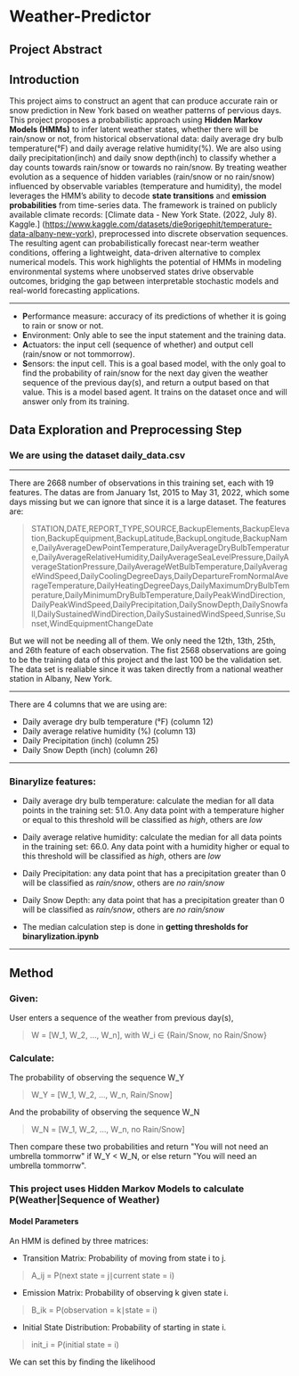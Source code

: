 # Weather-Predictor

## Project Abstract

## Introduction
This project aims to construct an agent that can produce accurate rain or snow prediction in New York based on weather patterns of pervious days. This project proposes a probabilistic approach using **Hidden Markov Models (HMMs)** to infer latent weather states, whether there will be rain/snow or not, from historical observational data: daily average dry bulb temperature(°F) and daily average relative humidity(%). We are also using daily precipitation(inch) and daily snow depth(inch) to classify whether a day counts towards rain/snow or towards no rain/snow. By treating weather evolution as a sequence of hidden variables (rain/snow or no rain/snow) influenced by observable variables (temperature and humidity), the model leverages the HMM’s ability to decode **state transitions** and **emission probabilities** from time-series data. The framework is trained on publicly available climate records: [Climate data - New York State. (2022, July 8). Kaggle.] (https://www.kaggle.com/datasets/die9origephit/temperature-data-albany-new-york), preprocessed into discrete observation sequences. The resulting agent can probabilistically forecast near-term weather conditions, offering a lightweight, data-driven alternative to complex numerical models. This work highlights the potential of HMMs in modeling environmental systems where unobserved states drive observable outcomes, bridging the gap between interpretable stochastic models and real-world forecasting applications.

---

* **P**erformance measure: accuracy of its predictions of whether it is going to rain or snow or not.
* **E**nvironment: Only able to see the input statement and the training data.
* **A**ctuators: the input cell (sequence of whether) and output cell (rain/snow or not tommorrow).
* **S**ensors: the input cell.
This is a goal based model, with the only goal to find the probability of rain/snow for the next day given the weather sequence of the previous day(s), and return a output based on that value. This is a model based agent. It trains on the dataset once and will answer only from its training.

##  Data Exploration and Preprocessing Step

### We are using the dataset daily_data.csv

---

There are 2668 number of observations in this training set, each with 19 features. The datas are from January 1st, 2015 to May 31, 2022, which some days missing but we can ignore that since it is a large dataset. The features are: 

> STATION,DATE,REPORT_TYPE,SOURCE,BackupElements,BackupElevation,BackupEquipment,BackupLatitude,BackupLongitude,BackupName,DailyAverageDewPointTemperature,DailyAverageDryBulbTemperature,DailyAverageRelativeHumidity,DailyAverageSeaLevelPressure,DailyAverageStationPressure,DailyAverageWetBulbTemperature,DailyAverageWindSpeed,DailyCoolingDegreeDays,DailyDepartureFromNormalAverageTemperature,DailyHeatingDegreeDays,DailyMaximumDryBulbTemperature,DailyMinimumDryBulbTemperature,DailyPeakWindDirection,DailyPeakWindSpeed,DailyPrecipitation,DailySnowDepth,DailySnowfall,DailySustainedWindDirection,DailySustainedWindSpeed,Sunrise,Sunset,WindEquipmentChangeDate


But we will not be needing all of them. 
We only need the 12th, 13th, 25th, and 26th feature of each observation. The fist 2568 observations are going to be the training data of this project and the last 100 be the validation set. 
The data set is realiable since it was taken directly from a national weather station in Albany, New York.

---

There are 4 columns that we are using are: 
* Daily average dry bulb temperature (°F) (column 12)
* Daily average relative humidity (%) (column 13)
* Daily Precipitation (inch) (column 25)
* Daily Snow Depth (inch) (column 26)

---

### Binarylize features:
* Daily average dry bulb temperature: calculate the median for all data points in the training set: 51.0. Any data point with a temperature higher or equal to this threshold will be classified as *high*, others are *low*
* Daily average relative humidity: calculate the median for all data points in the training set: 66.0. Any data point with a humidity higher or equal to this threshold will be classified as *high*, others are *low*
* Daily Precipitation: any data point that has a precipitation greater than 0 will be classified as *rain/snow*, others are *no rain/snow*
* Daily Snow Depth: any data point that has a precipitation greater than 0 will be classified as *rain/snow*, others are *no rain/snow*

* The median calculation step is done in **getting thresholds for binarylization.ipynb**

---

## Method

### Given:
User enters a sequence of the weather from previous day(s),
> W = [W_1, W_2, ..., W_n], with W_i ∈ {Rain/Snow, no Rain/Snow}

### Calculate:
The probability of observing the sequence W_Y
> W_Y = [W_1, W_2, ..., W_n, Rain/Snow]

And the probability of observing the sequence W_N
> W_N = [W_1, W_2, ..., W_n, no Rain/Snow]

Then compare these two probabilities and return "You will not need an umbrella tommorrw" if W_Y < W_N, or else return "You will need an umbrella tommorrw".

### This project uses **Hidden Markov Models** to calculate P(Weather|Sequence of Weather)
#### Model Parameters
An HMM is defined by three matrices:
* Transition Matrix: Probability of moving from state i to j.
> A_ij = P(next state = j∣current state = i)​
* Emission Matrix: Probability of observing k given state i.
> B_ik = P(observation = k∣state = i)
* Initial State Distribution: Probability of starting in state i.
> init_i = P(initial state = i)

We can set this by finding the likelihood
